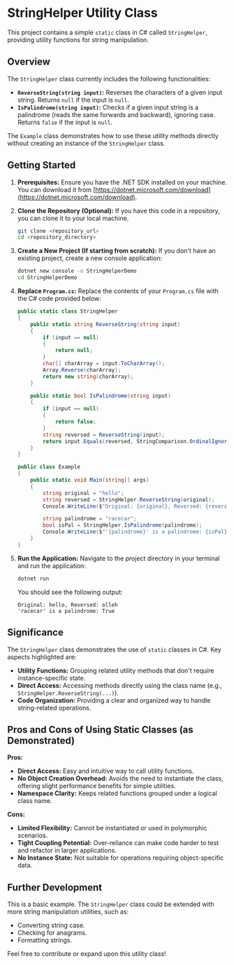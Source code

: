 # StringHelper Utility Class

This project contains a simple `static` class in C# called `StringHelper`, providing utility functions for string manipulation.

## Overview

The `StringHelper` class currently includes the following functionalities:

- **`ReverseString(string input)`:** Reverses the characters of a given input string. Returns `null` if the input is `null`.
- **`IsPalindrome(string input)`:** Checks if a given input string is a palindrome (reads the same forwards and backward), ignoring case. Returns `false` if the input is `null`.

The `Example` class demonstrates how to use these utility methods directly without creating an instance of the `StringHelper` class.

## Getting Started

1.  **Prerequisites:** Ensure you have the .NET SDK installed on your machine. You can download it from [https://dotnet.microsoft.com/download](https://dotnet.microsoft.com/download).

2.  **Clone the Repository (Optional):** If you have this code in a repository, you can clone it to your local machine.

    ```bash
    git clone <repository_url>
    cd <repository_directory>
    ```

3.  **Create a New Project (If starting from scratch):** If you don't have an existing project, create a new console application:

    ```bash
    dotnet new console -o StringHelperDemo
    cd StringHelperDemo
    ```

4.  **Replace `Program.cs`:** Replace the contents of your `Program.cs` file with the C# code provided below:

    ```csharp
    public static class StringHelper
    {
        public static string ReverseString(string input)
        {
            if (input == null)
            {
                return null;
            }
            char[] charArray = input.ToCharArray();
            Array.Reverse(charArray);
            return new string(charArray);
        }

        public static bool IsPalindrome(string input)
        {
            if (input == null)
            {
                return false;
            }
            string reversed = ReverseString(input);
            return input.Equals(reversed, StringComparison.OrdinalIgnoreCase);
        }
    }

    public class Example
    {
        public static void Main(string[] args)
        {
            string original = "hello";
            string reversed = StringHelper.ReverseString(original);
            Console.WriteLine($"Original: {original}, Reversed: {reversed}");

            string palindrome = "racecar";
            bool isPal = StringHelper.IsPalindrome(palindrome);
            Console.WriteLine($"'{palindrome}' is a palindrome: {isPal}");
        }
    }
    ```

5.  **Run the Application:** Navigate to the project directory in your terminal and run the application:

    ```bash
    dotnet run
    ```

    You should see the following output:

    ```
    Original: hello, Reversed: olleh
    'racecar' is a palindrome: True
    ```

## Significance

The `StringHelper` class demonstrates the use of `static` classes in C#. Key aspects highlighted are:

- **Utility Functions:** Grouping related utility methods that don't require instance-specific state.
- **Direct Access:** Accessing methods directly using the class name (e.g., `StringHelper.ReverseString(...)`).
- **Code Organization:** Providing a clear and organized way to handle string-related operations.

## Pros and Cons of Using Static Classes (as Demonstrated)

**Pros:**

- **Direct Access:** Easy and intuitive way to call utility functions.
- **No Object Creation Overhead:** Avoids the need to instantiate the class, offering slight performance benefits for simple utilities.
- **Namespace Clarity:** Keeps related functions grouped under a logical class name.

**Cons:**

- **Limited Flexibility:** Cannot be instantiated or used in polymorphic scenarios.
- **Tight Coupling Potential:** Over-reliance can make code harder to test and refactor in larger applications.
- **No Instance State:** Not suitable for operations requiring object-specific data.

## Further Development

This is a basic example. The `StringHelper` class could be extended with more string manipulation utilities, such as:

- Converting string case.
- Checking for anagrams.
- Formatting strings.

Feel free to contribute or expand upon this utility class!
